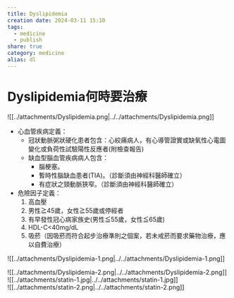```yaml
---
title: Dyslipidemia
creation date: 2024-03-11 15:10
tags:
  - medicine
  - publish
share: true
category: medicine
alias: dl
---
```

# Dyslipidemia何時要治療  
  
![[../attachments/Dyslipidemia.png|../../attachments/Dyslipidemia.png]]  
* 心血管疾病定義：  
	* 冠狀動脈粥狀硬化患者包含：心絞痛病人，有心導管證實或缺氧性心電圖變化或負荷性試驗陽性反應者(附檢查報告)  
	* 缺血型腦血管疾病病人包含：  
		* 腦梗塞。  
		* 暫時性腦缺血患者(TIA)。（診斷須由神經科醫師確立）  
		* 有症狀之頸動脈狹窄。（診斷須由神經科醫師確立）  
* 危險因子定義：  
	1. 高血壓  
	2. 男性≧45歲，女性≧55歲或停經者  
	3. 有早發性冠心病家族史(男性≦55歲，女性≦65歲)  
	4. HDL-C<40mg/dL  
	5. 吸菸（因吸菸而符合起步治療準則之個案，若未戒菸而要求藥物治療，應以自費治療）  
  
![[../attachments/Dyslipidemia-1.png|../../attachments/Dyslipidemia-1.png]]  
  
![[../attachments/Dyslipidemia-2.png|../../attachments/Dyslipidemia-2.png]]  
![[../attachments/statin-1.jpg|../../attachments/statin-1.jpg]]  
![[../attachments/statin-2.png|../../attachments/statin-2.png]]